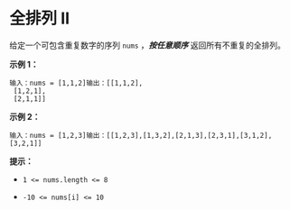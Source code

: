 # 全排列 II

给定一个可包含重复数字的序列 `nums` ，_**按任意顺序**_ 返回所有不重复的全排列。

**示例 1：**

```
输入：nums = [1,1,2]输出：[[1,1,2],
 [1,2,1],
 [2,1,1]]
```

**示例 2：**

```
输入：nums = [1,2,3]输出：[[1,2,3],[1,3,2],[2,1,3],[2,3,1],[3,1,2],[3,2,1]]
```

**提示：**

*   `1 <= nums.length <= 8`

*   `-10 <= nums[i] <= 10`
